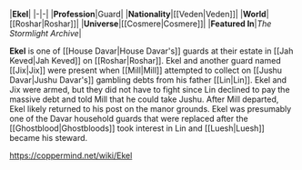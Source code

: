 |**Ekel**|
|-|-|
|**Profession**|Guard|
|**Nationality**|[[Veden\|Veden]]|
|**World**|[[Roshar\|Roshar]]|
|**Universe**|[[Cosmere\|Cosmere]]|
|**Featured In**|*The Stormlight Archive*|

**Ekel** is one of [[House Davar\|House Davar's]] guards at their estate in [[Jah Keved\|Jah Keved]] on [[Roshar\|Roshar]].
Ekel and another guard named [[Jix\|Jix]] were present when [[Mill\|Mill]] attempted to collect on [[Jushu Davar\|Jushu Davar's]] gambling debts from his father [[Lin\|Lin]]. Ekel and Jix were armed, but they did not have to fight since Lin declined to pay the massive debt and told Mill that he could take Jushu. After Mill departed, Ekel likely returned to his post on the manor grounds.
Ekel was presumably one of the Davar household guards that were replaced after the [[Ghostblood\|Ghostbloods]] took interest in Lin and [[Luesh\|Luesh]] became his steward.



https://coppermind.net/wiki/Ekel